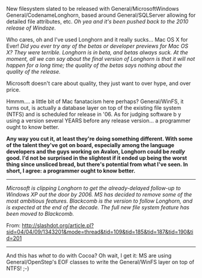 New filesystem slated to be released with General/MicrosoftWindows General/CodenameLonghorn, based around General/SQLServer allowing for detailed file attributes, etc. *Oh yea and it's been pushed back to the 2010 release of Windoze.*

Who cares, oh and I've used Longhorn and it really sucks... Mac OS X for Ever! *Did you ever try any of the betas or developer previews for Mac OS X? They were terrible. Longhorn is in beta, and betas always suck. At the moment, all we can say about the final version of Longhorn is that it will not happen for a long time; the quality of the betas says nothing about the quality of the release.*

Microsoft doesn't care about quality, they just want to over hype, and over price.

Hmmm.... a little bit of Mac fanatacism here perhaps? General/WinFS, it turns out, is actually a database layer on top of the existing file system (NTFS) and is scheduled for release in '06. As for judging software b y using a version several YEARS before any release version... a programmer ought to know better.

**Any way you cut it, at least they're doing something different. With some of the talent they've got on board, especially among the language developers and the guys working on Avalon, Longhorn could be *really* good. I'd not be surprised in the slightest if it ended up being the worst thing since unsliced bread, but there's potential from what I've seen. In short, I agree: a programmer ought to know better.**

----
*Microsoft is clipping Longhorn to get the already-delayed follow-up to Windows XP out the door by 2006. MS has decided to remove some of the most ambitious features. Blackcomb is the version to follow Longhorn, and is expected at the end of the decade. The full new file system feature has been moved to Blackcomb.*

From: http://slashdot.org/article.pl?sid=04/04/09/1343201&mode=thread&tid=109&tid=185&tid=187&tid=190&tid=201

----

And this has *what* to do with Cocoa? Oh wait, I get it: MS are using General/OpenStep's EOF classes to write the General/WinFS layer on top of NTFS! ;-)